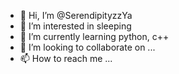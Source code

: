 - 👋 Hi, I’m @SerendipityzzYa
- 👀 I’m interested in sleeping
- 🌱 I’m currently learning python, c++
- 💞️ I’m looking to collaborate on ...
- 📫 How to reach me ...

<!---
SerendipityzzYa/SerendipityzzYa is a ✨ special ✨ repository because its `README.md` (this file) appears on your GitHub profile.
You can click the Preview link to take a look at your changes.
--->
